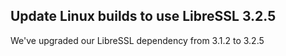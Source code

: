 ## Update Linux builds to use LibreSSL 3.2.5

We've upgraded our LibreSSL dependency from 3.1.2 to 3.2.5
